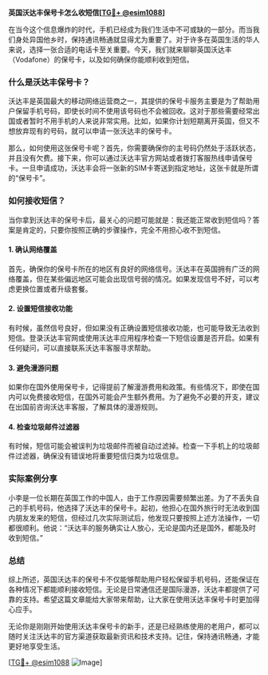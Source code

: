 **英国沃达丰保号卡怎么收短信[[TG💪+ @esim1088](https://t.me/s/esim1088)]**

在当今这个信息爆炸的时代，手机已经成为我们生活中不可或缺的一部分。而当我们身处异国他乡时，保持通讯畅通就显得尤为重要了。对于许多在英国生活的华人来说，选择一张合适的电话卡至关重要。今天，我们就来聊聊英国沃达丰（Vodafone）的保号卡，以及如何确保你能顺利收到短信。

### 什么是沃达丰保号卡？

沃达丰是英国最大的移动网络运营商之一，其提供的保号卡服务主要是为了帮助用户保留手机号码，即使长时间不使用该号码也不会被回收。这对于那些需要经常出国或者暂时不用手机的人来说非常实用。比如，如果你计划短期离开英国，但又不想放弃现有的号码，就可以申请一张沃达丰的保号卡。

那么，如何使用这张保号卡呢？首先，你需要确保你的主号码仍然处于活跃状态，并且没有欠费。接下来，你可以通过沃达丰官方网站或者拨打客服热线申请保号卡。一旦申请成功，沃达丰会将一张新的SIM卡寄送到指定地址，这张卡就是所谓的“保号卡”。

### 如何接收短信？

当你拿到沃达丰的保号卡后，最关心的问题可能就是：我还能正常收到短信吗？答案是肯定的，只要你按照正确的步骤操作，完全不用担心收不到短信。

#### 1. 确认网络覆盖

首先，确保你的保号卡所在的地区有良好的网络信号。沃达丰在英国拥有广泛的网络覆盖，但在某些偏远地区可能会出现信号弱的情况。如果发现信号不好，可以考虑更换位置或者升级套餐。

#### 2. 设置短信接收功能

有时候，虽然信号良好，但如果没有正确设置短信接收功能，也可能导致无法收到短信。登录沃达丰官网或使用沃达丰应用程序检查一下短信设置是否开启。如果有任何疑问，可以直接联系沃达丰客服寻求帮助。

#### 3. 避免漫游问题

如果你在国外使用保号卡，记得提前了解漫游费用和政策。有些情况下，即使在国内可以免费接收短信，在国外可能会产生额外费用。为了避免不必要的开支，建议在出国前咨询沃达丰客服，了解具体的漫游规则。

#### 4. 检查垃圾邮件过滤器

有时候，短信可能会被误判为垃圾邮件而被自动过滤掉。检查一下手机上的垃圾邮件过滤器，确保没有错误地将重要短信归类为垃圾信息。

### 实际案例分享

小李是一位长期在英国工作的中国人，由于工作原因需要频繁出差。为了不丢失自己的手机号码，他选择了沃达丰的保号卡。起初，他担心在国外旅行时无法收到国内朋友发来的短信，但经过几次实际测试后，他发现只要按照上述方法操作，一切都很顺利。他说：“沃达丰的服务确实让人放心，无论是国内还是国外，都能及时收到短信。”

### 总结

综上所述，英国沃达丰的保号卡不仅能够帮助用户轻松保留手机号码，还能保证在各种情况下都能顺利接收短信。无论是日常通信还是国际漫游，沃达丰都提供了可靠的支持。希望这篇文章能给大家带来帮助，让大家在使用沃达丰保号卡时更加得心应手。

无论你是刚刚开始使用沃达丰保号卡的新手，还是已经熟练使用的老用户，都可以随时关注沃达丰的官方渠道获取最新资讯和技术支持。记住，保持通讯畅通，才能更好地享受生活。

[[TG💪+ @esim1088](https://t.me/s/esim1088) ![Image](https://i.postimg.cc/4NQfJmqS/Snipaste-2025-05-13-00-14-12.png)]